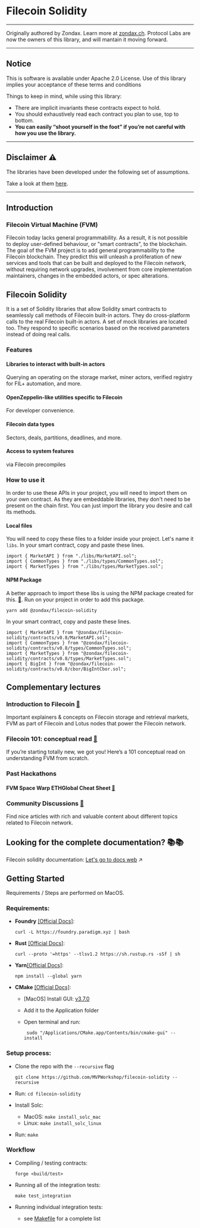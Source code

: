 # Filecoin Solidity

---

Originally authored by Zondax. Learn more at [zondax.ch](https://www.zondax.ch).
Protocol Labs are now the owners of this library, and will mantain it moving forward.

---

## Notice

This is software is available under Apache 2.0 License. Use of this library implies your acceptance of these terms and conditions

Things to keep in mind, while using this library:

-   There are implicit invariants these contracts expect to hold.
-   You should exhaustively read each contract you plan to use, top to bottom.
-   **You can easily “shoot yourself in the foot” if you’re not careful with how you use the library.**

---

## Disclaimer :warning:

The libraries have been developed under the following set of assumptions.

Take a look at them [here](https://docs.zondax.ch/fevm/filecoin-solidity/introduction/assumptions).

---

## Introduction

### Filecoin Virtual Machine (FVM)

Filecoin today lacks general programmability. As a result, it is not possible to deploy user-defined behaviour, or "smart contracts", to the blockchain. The goal of the FVM project is to add general programmability to the Filecoin blockchain.
They predict this will unleash a proliferation of new services and tools that can be built and deployed to the Filecoin network, without requiring network upgrades, involvement from core implementation maintainers, changes in the embedded actors, or spec alterations.

## Filecoin Solidity

It is a set of Solidity libraries that allow Solidity smart contracts to seamlessly call methods of Filecoin built-in actors. They do cross-platform calls to the real Filecoin built-in actors. A set of mock libraries are located too. They respond to specific scenarios based on the received parameters instead of doing real calls.

### Features

#### Libraries to interact with built-in actors

Querying an operating on the storage market, miner actors, verified registry for FIL+ automation, and more.

#### OpenZeppelin-like utilities specific to Filecoin

For developer convenience.

#### Filecoin data types

Sectors, deals, partitions, deadlines, and more.

#### Access to system features

via Filecoin precompiles

### How to use it

In order to use these APIs in your project, you will need to import them on your own contract.
As they are embeddable libraries, they don't need to be present on the chain first. You can just import the library you desire and call its methods.

#### Local files

You will need to copy these files to a folder inside your project. Let's name it `libs`. In your smart contract, copy and paste these lines.

```solidity
import { MarketAPI } from "./libs/MarketAPI.sol";
import { CommonTypes } from "./libs/types/CommonTypes.sol";
import { MarketTypes } from "./libs/types/MarketTypes.sol";

```

#### NPM Package

A better approach to import these libs is using the NPM package created for this. [:link:](https://www.npmjs.com/package/@zondax/filecoin-solidity).
Run on your project in order to add this package.

```yarn
yarn add @zondax/filecoin-solidity
```

In your smart contract, copy and paste these lines.

```solidity
import { MarketAPI } from "@zondax/filecoin-solidity/contracts/v0.8/MarketAPI.sol";
import { CommonTypes } from "@zondax/filecoin-solidity/contracts/v0.8/types/CommonTypes.sol";
import { MarketTypes } from "@zondax/filecoin-solidity/contracts/v0.8/types/MarketTypes.sol";
import { BigInt } from "@zondax/filecoin-solidity/contracts/v0.8/cbor/BigIntCbor.sol";

```

## Complementary lectures

### Introduction to Filecoin [:link:](https://docs.filecoin.io/intro/intro-to-filecoin/what-is-filecoin/)

Important explainers & concepts on Filecoin storage and retrieval markets, FVM as part of Filecoin and Lotus nodes that power the Filecoin network.

### Filecoin 101: conceptual read [:link:](https://hackernoon.com/the-filecoin-virtual-machine-everything-you-need-to-know)

If you’re starting totally new, we got you! Here’s a 101 conceptual read on understanding FVM from scratch.

### Past Hackathons

#### FVM Space Warp ETHGlobal Cheat Sheet [:link:](https://github.com/filecoin-project/community/discussions/585)

### Community Discussions [:link:](https://github.com/filecoin-project/community/discussions)

Find nice articles with rich and valuable content about different topics related to Filecoin network.

## Looking for the complete documentation? :books::books:

Filecoin solidity documentation: [Let's go to docs web](https://docs.filecoin.io/smart-contracts/developing-contracts/solidity-libraries/) :arrow_upper_right:

## Getting Started

Requirements / Steps are performed on MacOS.

### Requirements:

-   **Foundry** [[Official Docs]](https://book.getfoundry.sh/getting-started/installation):

    `curl -L https://foundry.paradigm.xyz | bash`

-   **Rust** [[Official Docs]](https://doc.rust-lang.org/book/ch01-01-installation.html):

    `curl --proto '=https' --tlsv1.2 https://sh.rustup.rs -sSf | sh`

-   **Yarn**[[Official Docs]](https://classic.yarnpkg.com/lang/en/docs/install/#mac-stable):

    `npm install --global yarn`

-   **CMake** [[Official Docs]](https://cmake.org/download/):

    -   [MacOS] Install GUI: [v3.7.0](https://github.com/Kitware/CMake/releases/download/v3.27.0/cmake-3.27.0-macos-universal.dmg)
    -   Add it to the Application folder
    -   Open terminal and run:

        ` sudo "/Applications/CMake.app/Contents/bin/cmake-gui" --install`

### Setup process:

-   Clone the repo with the `--recursive` flag

    ```
    git clone https://github.com/MVPWorkshop/filecoin-solidity --recursive
    ```

-   Run: `cd filecoin-solidity`
-   Install Solc:

    -   MacOS:
        `make install_solc_mac`
    -   Linux:
        `make install_solc_linux`

-   Run: `make`

### Workflow

-   Compiling / testing contracts:

    `forge <build/test>`

-   Running all of the integration tests:

    `make test_integration`

-   Running individual integration tests:
    -   see [Makefile](./Makefile) for a complete list
